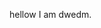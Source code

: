 hellow I am dwedm.

<!--
╫╫▓▓▓▓▓▓▓▓▓▓▓██████████████▓█████████████████████████████████▓▓▓▓▓▓╣╫╫U`»` _]`_j
▓▓▓▓▓▓▓▓▓████████████████████████████████████████████████▓▓███▓▓▓▓▓▓▓▓▓▓▄░]╦╦_«_
▄▓▓▓▓▓▓▓▓█████████████████████████████████████████████████▓▓▓▓▓████▓▓▓▓██▓U░╣Ñ╦H
▓▓▓▓▓▓▓▓▓█████████████████████████████████████████████████████▓▓▓███▓▓█▓██▓▄░╬╫Ñ
▓▓▓▓▓▓▓▓█████████████████████████████████████████████████████████████████▓▓▓▓`╟╫
▓▓▓▓▓▓█████████████████████████████████████▓▓▓▓████████████████████████████▓▓N_"
▓▓▓▓▓███████▓▓███▓████████▓█████▓▓██████▓▓▓▓▓▓▓▓▓▓▓█▓▓▓▓▓███████████████████▓Ñ,»
▓▓▓▓████████▓▓▓▓▓▓████▓▓▓▓▓█▓▓██▓▓▓▓▓████▓▓▓▓▓▓▓▓▓▓▓▓▓▓██▓▓█▓██████████████▓▓▓░µ
▓▓▓▓██████▓▓▓▓▓▓▓▓▓█▓▓▓▓▓▓▓▓▓▓▓▓▓▓▓▓▓▓████▓▓▓▓▓▓▓▓▓▓▓▓▓▓█▓▓▓▓▓██████████████▓▓Ñ╫
▓▓▓███████▓▓▓▓▓▓▓▓▓▓▓▓▓▓▓▓▓▓▓▓▓▓▓▓▓▓▓▓▓▓███▓▓▓▓▓▓▓▓▓▓▓▓▓▓▓▓▓▓▓▓▓████████████▓▓╫╫
▓▓▓██████▓▓▓▓▓▓▓▓▓▓▓▓▓▓▓▓▓▓▓▓▓▓▓▓▓▓▓▓▓▓▓▓▓▓▓▓▓▓▓▓▓▓▓▓▓▓▓▓▓▓▓▓▓██████████████▓╫MÜ
▓▓███████▓▓▓▓▓▓▓▓▓▓▓▓▓▓▓▓▓▓▓▓▓▓▓▓▓▓▓▓▓▓▓▓▓▓▓▓▓▓▓╫▓▓▓▓▓▓▓▓╫╫▓▓▓▓█████████████▓M»░
▓▓██████████████████████▓▓▓▓▓▓▓▓▓▓▓▓▓▓▓▓▓▓▓▓▓▓▓▓▓▓▓▓▓▓▓▓▓▓▓▓╫▓▓███████████▓█▓H``
████████▓███████████████████▓▓▓▓▓▓▓▓▓▓▓▓▓▓▓▓▓████████████████▓▓▓▓█████████▓▓▓░`
▓█████▓▓▓▓▓▓▓▓▓▓▓▓▓▓▓▓███████▓▓▓▓▓▓▓▓▓▓▓▓▓▓██████████▓▓▓▓▓▓███▓▓▓▓█████████▓▓░╨N
█████▓╫▓▓▓▓▓▓▓▓▓▓▓▓▓▓▓▓▓▓▓▓▓▓▓▓▓▓▓▓▓▓▓▓▓▓▓▓▓▓▓▓▓▓▓▓▓▓▓▓▓▓▓▓▓▓▓▓▓▓▓█████████▓▓H `
█████▓╫╫╫▓▓▓▓▓▓▓▓▓▓▓▓▓▓▓▓▓▓▓▓▓▓▓▓╫╫╫╫▓▓▓▓▓▓▓▓▓▓▓▓▓▓▓▓▓▓▓▓▓▓▓▓▓▓╫╫╫▓███▀░»._`M` `
█████▓╫╫╫▓▓█▓▓╫╫██████▓▓▓▓▓▓▓▓▓╫╫╫╫╫╫╫╫▓▓▓▓▓▓▓▓▓▓███████▓█▓▓▓▓▓╫╫Ñ▓██╫╦░░»'» _`
████▓╫╫╫▓▓▓▓╫╫╫╫███████▓▓▓▓▓▓▓▓╫╫╫╫╫╫╫╫╫▓▓▓▓▓▓▓▓▓███████╫╫╫▓█▓▓▓╫Ñ╫▓╫╫╫░╦╦░µ __
████╫╫╫▓▓▓▓▓▓╬╫╫▓▓███▓▓▓▓▓▓▓▓▓╫╫╫╫╫╫╫╫╫╫▓▓▓▓▓▓▓▓▓▓█████▓╫╫╫▓▓▓▓▓╫Ü░╣╫╫╫╫╫╫╦╦╦»
███▌╫╫╫╫╫╫╫╫▓▓▓▓▓▓▓▓▓▓▓▓▓▓▓▓▓╫╫╫╫╫╫╫╫╫╫╫╫╫▓▓▓▓▓▓▓▓▓▓▓▓▓▓▓▓▓▓▓▓╫╫╫Ñ░╚╫╫╫╫╫╫╫╫╫╦░»
▓█▓╫╫╫╫╫╫╫╫╫╫▓▓▓▓▓▓▓▓▓▓▓▓▓╫╫╫╫╫╫╫╫╫╫╫╫╫╫╫╫╫╫╫▓▓▓▓▓▓▓▓▓▓▓▓▓╫╫╨░░░░░»»╫╫╫╫╫╫╫╫╫╫╫░
█▓▌╫╫╫╫╫╫╫╫╫╫╫╫╫▓▓▓▓▓▓╫╫╫╫╫╫╫╫╫╫╫╫╫╫╩╩╫╫╫╫╫╫╫╫╫╫╫▓▓▓▓▓▓╫╫╫Ñ░¡»,```»»░╫╫╫╫╫╫╫╫╫╫╫
▓▓╫╫╫╫╫╫╫╫╫╫╫╫╫╫╫╫╫╫╫╫╫╫╫╫╫╫╫╫╫╫╫░░░░░░╫╫╫╫╫╫╫╫╫╫╫╫▓╫╫╫╫╫╫╫Ñ╦Uµ»»»`»░╫▓╫╫╫╫╫╫╫╫╫
▓▓╫╫╫╫╫╫╫╫╫╫╫╫╫╫╫╫╫╫╫╫╫╫╫╫╫╫╫╫╫╫░░░░░░░░░╫╫╫╫╫╫╫╫╫╫╫╫╫╫╫╫╫╫╫╫╫░░░░»»»╟▓▓╫╫╫╫╫╫╫╫
╫▓Ñ╫╫╫╫╫╫╫╫╫╫╫╫╫╫╫╫╫╫╫╫╫╫╫╫╫╫╫╫╫╫░░░░░░░░░░╨╨╣╫╫╫╫╫╫╫╫╫╫╫╫╫╫╫╫╫╦╦░░░░╫▓▓▓╫╫╫╫╫╫╫
▓▓╫╫╫╫╫╫╫╫╫╫╫╫╫╫╫╫╫╫╫╫╫╫╫╫╫╫╫╫╫╫░╫╫░╦╦╦╦░░╦░░░░╫╫╫╫╫╫╫╫Ñ╫╫╫╫╫╫╫╫╫╫░░░▓▓▓▓▓▓╫╫╫╫╫
▓╫▓╫╫╫╫╫╫╫╫╫╫╫╫╫╫╫╫╫╫╫╫╫╫╫╫╫╫╫╫╫╫╫╫╫╫╫╫╫╫╫╫╫Ñ╫╦░╫╫╫╫╫╫╫╫╫╫╫╫╫╫╫╫╫╫╫╦╦Ü╟▓▀▓▓╫╫╫╫╫
▓▓╫╫╫╫╫╫╫╫╫╫╫╫╫╫╫╫╫╫╫╫╫╫╫╫╫▓╫╫╫╫╫╫╫╫╫╫╫╫╫╫▓▓╫╫╫Ñ╫╫╫╫╫╫╫╫╫╫╫╫╫╫╫╫╫╫╫░╫╫╫▓▓▓█╫╫╣▓▓
▓▓▓╫╫╫╫╫╫╫╫╫╫╫╫╫╫╫╫╫╫╫╫╫▓▓▓▓█▓▓╫╫╫╫╫▓╫▓▓▓██▓▓▓▓╫╫╫╫╫╫╫╫╫╫╫╫╫╫╫╫╫╫╫░╫╫╫▓▓█▓█▓╫▓▓▓
▓▓▓▓╬╫╫╫╫╫╫╫╫╫╫╫╫╫╫╫╫╫╫▓▓▓▓▓▓▓▓▓▓▓▓▓▓▓▓▓▓▓▓▓▓▓▓╫╩░╫╫╫╫╫╫╫╫╫╫╫╫╫╫╫Ñ░╫▓███▓▓██▓▓▓▓
▓▓▓▓▓╫╫╫╫╫╫╫╫╫╫╫╫╫╫╫╫╫╫╫╫╫▓▓╫╫╫▓▓▓╫▓▓▓▓▓▓▓▓▓▓Ñ░░░░░╨╫╫╫╫╫╫╫╫╫╫╫╫╫Ñ╫▓█████╫███▓▓▓
▓▓▓▓▓▓╫╫╫╫╫╫╫╫╫╫╫╫╫╫╫╫╫╫╫╫╫╫╫╫╫╫╫╫▓▓╫▓▓▓▓▓▓╫Ñ╦╦╦╦╦░░░╫╫╫╫╫╫╫╫╫╫╫╫╫███████▓▓██▓▓▓
▓▓▓▓▓▓▓╫╫╫╫╫╫╫╫╫╫╫╫╫╫╫╫╫╫╫╫╫╫╫╫╫╫▓▓╫╫╫▓▓▓▓╫╫╫╫╫╫╫╫╫╫╫╫╫╫╫╫╫▓▓▓╫╫╫▓█▓████▀╩▀▀▀╠╠░
█▓▓▓▓█▓╫╫▓▓╫╫╫╫▓▓▓╫▓▓▓╫╫╫╫╫╫╫╫╫╫╫▓╫╫╫╫╫╫╫╫╫╫╫╫▓▓╫╫╫╫╬╫▓▓▓▓▓▓▓▓▓▓▓╫╫╫╫╫╫╫╫╫╫╫╫╫╫╫
__╙╠▓█▓▓╫▓▓▓▓▓▓▓▓▓▓▓▓╫╫╫╫╫╫▓▓▓▓╫╫╫╫╫╫▓▓▓▓╬╬╫╫╫╫╫╫╫╫╫╫╫╫▓▓▓▓╫╫╫╫╫╫╫╫╫╫╫╫╫╫╫╫╫╫╫╫╫
  _╟▓█▓▓▓╫▓▓▓▓▓▓▓▓▓▓▓▓▓▓▓▓▓▓▓▓▓▓▓▓▓▓▓▓█████▓╫▓╫╫╫╫╫╫╫╫╫╫╫╫╫╫╫╫╫╫╫╫╫╫╫╫╫╫╫╫╫╫╫╫╫╫
   ╣▓██▓▓▓▓▓▓▓▓▓▓▓▓▓███▓▓▓▓▓▓▓▓▓█▓▓████████╫╫╫╫╫╫╫╫╫╫╫╫╫╫╫╫╫╫╫╫╫╫╫╫╫╫╫╫╫╫╫╫╫╫╫╫╫
  :▓▓███▓▌╚▓▓▓▓▓▓▓▓▓▓▓▓▓▓▓▓▓▓▓▓▓▓▓▓▓▓▓▓▓▓▓▓╫╫╫╫╫╫╫╫╫╫╫╫╫╫╫╫╫╫╫╫╫╫╫╫╫╫╫╫╫╫╫╫╫╫╫╫╫
  ╔▓▓███▓Ñ ╨╫▓▓▓▓▓▓▓▓▓▓▓▓▓▓▓▓▓▓▓▓▓▓▓▓▓▓▓▓▓▓▓╫╫╫╫╫╫╫╫╫╫╫╫╫╫╫╫╫╫╫╫╫╫╫╫╫╫╫╫╫╫╫╫▓╫╫╫
`'╟▓████▓M  ╚▓▓▓▓▓▓▓▓▓▓▓▓▓▓▓▓▓▓▓▓▓▓▓▓▓▓▓▓▓▓▓▓▓╫╫╫╫╫╫╫╫╫╫╫╫╫╫╫╫╫╫╫▓▓▓▓▓▓▓╫╫▓▓▓╫▓▓
 »╣▓████▓⌐  :▓▓▓▓▓▓▓▓▓▓▓▓▓▓▓▓▓▓▓▓▓▓▓▓▓██████▓▓▓▓▓▓▓▓▓▓▓▓▓▓▓▓▓▓▓▓▓▓▓▓▓▓▓▓▓▓▓▓▓▓▓▓
`╔▓▓████▓   :▓▓▓▓▓▓▓▓▓▓▓▓▓▓▓▓▓▓▓▓█████████▓▓╫╫▓▓▓╫▓▓▓▓▓▓▓▓▓▓▓▓▓▓▓▓▓███▓▓▓▓▓▓▓▓▓▓
>╟▓█████▌   :▓▓▓▓▓▓▓▓▓▓▓▓▓▓▓▓▓▓▓▓▓▓▓▓▓▓▓▓▓▓▓▓▓▓▓▓▓▓▓▓▓▓▓▓▓▓▓▓▓▓▓▓▓▓▓▓▓▓▓▓▓▓▓▓▓▓▓
»╫▓█████▌ `»»▓▓█▓▓▓▓▓▓▓▓▓▓▓▓▓▓▓▓▓▓▓▓▓▓▓▓▓▓▓▓▓▓▓▓▓▓▓▓▓▓▓▓▓▓▓▓▓▓▓▓▓▓▓▓▓▓▓▓▓▓▓▓▓▓▓▓
»▓▓█████▌  `▐▓███▓▓▓▓▓▓▓▓▓▓▓▓▓▓▓▓▓▓▓▓▓▓▓▓▓▓▓▓▓▓▓▓▓▓▓▓▓▓▓▓▓▓▓▓▓▓▓▓▓▓▓▓▓▓▓▓▓▓╫╫╫╫╫
╔▓██████M  ;╣▓████▓▓▓▓▓▓▓▓▓▓▓▓▓▓▓▓▓▓▓▓▓▓▓▓▓▓▓▓▓▓▓▓▓▓▓▓▓▓▓╫╫╫╫╫╫╫╫╫╫▓▓▓▓▓╫╫╫╫╫╫╫╫
╫██████▀╓▄▓█████████▓▓▓▓▓▓▓▓▓▓▓▓▓█▓▓██▓▓▓▓▓▓▓▓▓▓▓▓▓▓▓▓▓▓▓╫╫╫╫╫╫╫╫╫╫╫╫╫╫▓╫▓╫╫╫╫╫▓
███████▓███████████████▓▓▓▓▓▓███▓▓█████▓▓▓▓▓▓▓▓▓▓▓▓▓▓▓▓▓▓▓▓▓▓▓▓▓▓▓▓╫╫╫▓▓▓▓╫╫▓▓╫╫
█████████████████████████████████████████▓▓▓▓▓▓▓▓▓▓▓▓▓▓▓▓▓▓▓▓▓▓▓▓▓▓▓▓▓▓▓▓▓▓▓▓▓▓▓
███████████████████████████████████████████▓▓▓▓▓▓▓▓▓▓▓▓▓▓▓▓▓▓▓▓▓▓▓▓▓▓▓▓▓▓▓▓▓▓▓▓▓
████████████████████████████████████████████▓▓▓▓▓▓▓▓▓▓▓▓▓▓▓▓▓▓▓▓▓▓▓▓▓▓▓▓▓▓▓▓▓▓▓▓
███████████████████████████████████████████▓▓▓▓▓▓▓▓▓▓▓███▓▓▓▓▓▓▓▓▓▓▓▓▓▓▓▓▓▓▓▓▓▓▓
██████████████████████████████████████████▓▓▓▓▓▓▓▓▓▓▓▓▓▓▓▓▓▓▓▓▓█████▓▓▓▓▓▓▓▓▓▓▓▓
-->
